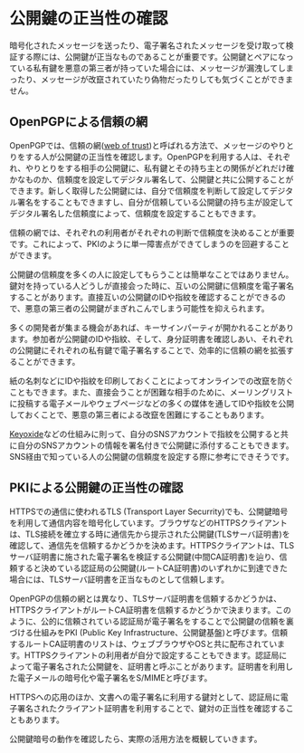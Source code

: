 # 公開鍵の正当性の確認
暗号化されたメッセージを送ったり、電子署名されたメッセージを受け取って検証する際には、公開鍵が正当なものであることが重要です。公開鍵とペアになっている私有鍵を悪意の第三者が持っていた場合には、メッセージが漏洩してしまったり、メッセージが改竄されていたり偽物だったりしても気づくことができません。

## OpenPGPによる信頼の網
OpenPGPでは、信頼の網([web of trust](https://en.wikipedia.org/wiki/Web_of_trust))と呼ばれる方法で、メッセージのやりとりをする人が公開鍵の正当性を確認します。OpenPGPを利用する人は、それぞれ、やりとりをする相手の公開鍵に、私有鍵とその持ち主との関係がどれだけ確かなものか、信頼度を設定してデジタル署名して、公開鍵と共に公開することができます。新しく取得した公開鍵には、自分で信頼度を判断して設定してデジタル署名をすることもできますし、自分が信頼している公開鍵の持ち主が設定してデジタル署名した信頼度によって、信頼度を設定することもできます。

信頼の網では、それぞれの利用者がそれぞれの判断で信頼度を決めることが重要です。これによって、PKIのように単一障害点ができてしまうのを回避することができます。

公開鍵の信頼度を多くの人に設定してもらうことは簡単なことではありません。鍵対を持っている人どうしが直接会った時に、互いの公開鍵に信頼度を電子署名することがあります。直接互いの公開鍵のIDや指紋を確認することができるので、悪意の第三者の公開鍵がまぎれこんでしまう可能性を抑えられます。

多くの開発者が集まる機会があれば、キーサインパーティが開かれることがあります。参加者が公開鍵のIDや指紋、そして、身分証明書を確認しあい、それぞれの公開鍵にそれぞれの私有鍵で電子署名することで、効率的に信頼の網を拡張することができます。

紙の名刺などにIDや指紋を印刷しておくことによってオンラインでの改竄を防ぐこともできます。また、直接会うことが困難な相手のために、メーリングリストに投稿する電子メールやウェブページなどの多くの媒体を通してIDや指紋を公開しておくことで、悪意の第三者による改竄を困難にすることもあります。

[Keyoxide](../sns/keyoxide.md)などの仕組みに則って、自分のSNSアカウントで指紋を公開すると共に自分のSNSアカウントの情報を署名付きで公開鍵に添付することもできます。SNS経由で知っている人の公開鍵の信頼度を設定する際に参考にできそうです。

## PKIによる公開鍵の正当性の確認
HTTPSでの通信に使われるTLS (Transport Layer Securrity)でも、公開鍵暗号を利用して通信内容を暗号化しています。ブラウザなどのHTTPSクライアントは、TLS接続を確立する時に通信先から提示された公開鍵(TLSサーバ証明書)を確認して、通信先を信頼するかどうかを決めます。HTTPSクライアントは、TLSサーバ証明書に施された電子署名を検証する公開鍵(中間CA証明書)を辿り、信頼すると決めている認証局の公開鍵(ルートCA証明書)のいずれかに到達できた場合には、TLSサーバ証明書を正当なものとして信頼します。

OpenPGPの信頼の網とは異なり、TLSサーバ証明書を信頼するかどうかは、HTTPSクライアントがルートCA証明書を信頼するかどうかで決まります。このように、公的に信頼されている認証局が電子署名をすることで公開鍵の信頼を裏づける仕組みをPKI (Public Key Infrastructure、公開鍵基盤)と呼びます。信頼するルートCA証明書のリストは、ウェブブラウザやOSと共に配布されています。HTTPSクライアントの利用者が自分で設定することもできます。認証局によって電子署名された公開鍵を、証明書と呼ぶことがあります。証明書を利用した電子メールの暗号化や電子署名をS/MIMEと呼びます。

HTTPSへの応用のほか、文書への電子署名に利用する鍵対として、認証局に電子署名されたクライアント証明書を利用することで、鍵対の正当性を確認することもあります。

公開鍵暗号の動作を確認したら、実際の活用方法を概観していきます。
